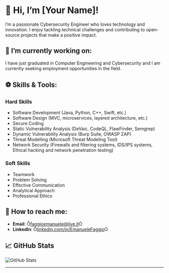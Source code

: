 # 👋 Hi, I’m [Your Name]!

I’m a passionate Cybersecurity Engineer who loves technology and innovation. I enjoy tackling technical challenges and contributing to open-source projects that make a positive impact.

## 🔭 I’m currently working on:

I have just graduated in Computer Engineering and Cybersecurity and I am currently seeking employment opportunities in the field.


## ⚽️ Skills & Tools:

### Hard Skills
- Software Development (Java, Python, C++, Swift, etc.)
- Software Design (MVC, microservices, layered architecture, etc.)
- Secure Coding
- Static Vulnerability Analysis (DeVaic, CodeQL, FlawFinder, Semgrep)
- Dynamic Vulnerability Analysis (Burp Suite, OWASP ZAP)
- Threat Modelling (Microsoft Threat Modeling Tool)
- Network Security (Firewalls and filtering systems, IDS/IPS systems, Ethical hacking and network penetration testing)

### Soft Skills
- Teamwork
- Problem Solving
- Effective Communication
- Analytical Approach
- Professional Ethics


## 💬 How to reach me:

- **Email**: faggioemanuele@live.it
- **LinkedIn**: [linkedin.com/in/EmanueleFaggio]([https://linkedin.com/in/yourname](https://www.linkedin.com/in/emanuele-faggio-0a7b48193/))

## 📈 GitHub Stats

![GitHub Stats](https://github-readme-stats.vercel.app/api?username=yourusername&show_icons=true&hide_title=true&count_private=true&hide=prs&theme=radical)

---

